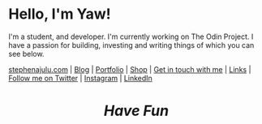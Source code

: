   <!-- Hello there! Feel free to make this your own but kindly don't use my data. Attributions are welcomed & appreciated --> 

# Hello, I'm Yaw!

I'm a student, and developer. I'm currently working on The Odin Project. I have a passion for building, investing and writing things of which you can see below.

[stephenajulu.com](https://stephenajulu.com) | [Blog](https://stephenajulu.com/blog) | [Portfolio](https://stephenajulu.com/portfolio) | [Shop](https://stephenajulu.com/store) | [Get in touch with me](https://stephenajulu.com/contact) | [Links](https://stephenajulu.com/links) | [Follow me on Twitter](https://twitter.com/stephenajulu) | [Instagram](https://instagram.com/stephenajulu) | [LinkedIn](https://linkedin.com/in/stephenajulu)

<h1 align='center'><i>Have Fun</i></h1>
